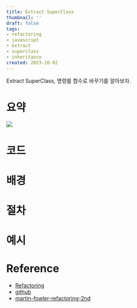 ```yaml
---
title: Extract SuperClass
thumbnail: ''
draft: false
tags:
- refactoring
- javascript
- extract
- superclass
- inheritance
created: 2023-10-02
---
```


Extract SuperClass, 명령를 함수로 바꾸기를 알아보자.

# 요약

![](Screen%20Shot%202023-10-02%20at%205.10.52%20PM.png)

# 코드

# 배경

# 절차

# 예시

# Reference

* [Refactoring](https://product.kyobobook.co.kr/detail/S000001810241)
* [github](https://github.com/WegraLee/Refactoring)
* [martin-fowler-refactoring-2nd](https://github.com/wickedwukong/martin-fowler-refactoring-2nd)
